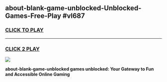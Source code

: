 
## about-blank-game-unblocked-Unblocked-Games-Free-Play #vl687
<h3>
<a href="https://us.freeplayer.one?title=about-blank-game-unblocked&ref=9M">CLICK TO PLAY</a></h3>
<hr>

<h3>
<a href="https://us.freeplayer.one?title=about-blank-game-unblocked&ref=9M">CLICK 2 PLAY</a>
  
</h3>

<a href="https://us.freeplayer.one?title=about-blank-game-unblocked&ref=9M"><img src="https://clearcache.store/games.png"></a>


**about-blank-game-unblocked games unblocked: Your Gateway to Fun and Accessible Online Gaming**
